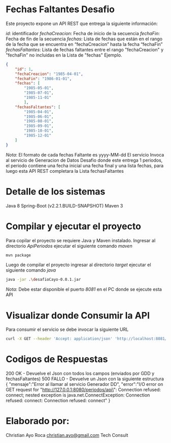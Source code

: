 # Fechas Faltantes Desafio

Este proyecto expone un API REST que entrega la siguiente información:

*id*: identificador
*fechaCreacion*: Fecha de inicio de la secuencia
*fechaFin*: Fecha de fin de la secuencia
*fechas*: Lista de fechas que están en el rango de la fecha que se encuentra en “fechaCreacion” hasta la fecha “fechaFin”
*fechasFaltantes*: Lista de fechas faltantes entre el rango "fechaCreacion" y "fechaFin" no incluidas en la Lista de "fechas"
Ejemplo.
```json
{
    "id": 1,
    "fechaCreacion": "1985-04-01",
    "fechaFin": "1986-01-01",
    "fechas": [
        "1985-05-01",
        "1985-07-01",
        "1985-11-01"
        ],
    "fechasFaltantes": [
        "1985-04-01",
        "1985-06-01",
        "1985-08-01",
        "1985-09-01",
        "1985-10-01",
        "1985-12-01"
    ]
}
```
*Nota*:
El formato de cada fechas Faltante es yyyy-MM-dd
El servicio Invoca al servicio de Generacion de Datos Desafio donde este
entrega 1 periodos, el periodo contiene una fecha inicial una fecha final y una lista fechas, para luego
esta API REST completara la Lista fechasFaltantes

# Detalle de los sistemas

Java 8
Spring-Boot (v2.2.1.BUILD-SNAPSHOT)
Maven 3


# Compilar y ejecutar el proyecto

Para copilar el proyecto se requiere Java y Maven instalado.
Ingresar al directorio *ApiPeriodos* ejecutar el siguiente comando *maven*

```bash
mvn package
```

Luego de compilar el proyecto ingresar al directorio *target* ejecutar el siguiente comando *java*

```bash
java -jar .\desafioCayo-0.0.1.jar

```
*Nota*:
Debe estar disponible el puerto *8081* en el PC donde se ejecute esta API


# Visualizar donde Consumir la API

Para consumir el servicio se debe invocar la siguiente URL

```bash
curl -X GET --header 'Accept: application/json' 'http://localhost:8081/api/faltantes'
```

# Codigos de Respuestas

200 OK - Devuelve el Json con todos los campos (enviados por GDD y fechasFaltantes)
500 FALLO - Devuelve un Json con la siguiente estructura
{
    "mensaje":"Error al llamar al servicio Generador DD",
    "error":"I/O error on GET request for \"http://127.0.0.1:8080/periodos/api\": 
              Connection refused: connect; nested exception is java.net.ConnectException: 
              Connection refused: connect: Connection refused: connect"
}


# Elaborado por:

Christian Ayo Roca
christian.ayo@gmail.com
Tech Consult